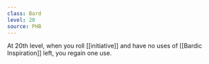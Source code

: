 ```yaml
---
class: Bard
level: 20
source: PHB
---
```


At 20th level, when you roll [[initiative]] and have no uses of [[Bardic Inspiration]] left, you regain one use.
